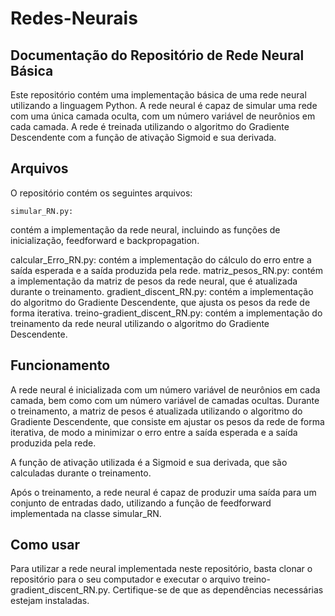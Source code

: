 # Redes-Neurais
## Documentação do Repositório de Rede Neural Básica
Este repositório contém uma implementação básica de uma rede neural utilizando a linguagem Python. A rede neural é capaz de simular uma rede com uma única camada oculta, com um número variável de neurônios em cada camada. A rede é treinada utilizando o algoritmo do Gradiente Descendente com a função de ativação Sigmoid e sua derivada.

## Arquivos
O repositório contém os seguintes arquivos:

<pre><code>simular_RN.py:</code></pre> contém a implementação da rede neural, incluindo as funções de inicialização, feedforward e backpropagation.
calcular_Erro_RN.py: contém a implementação do cálculo do erro entre a saída esperada e a saída produzida pela rede.
matriz_pesos_RN.py: contém a implementação da matriz de pesos da rede neural, que é atualizada durante o treinamento.
gradient_discent_RN.py: contém a implementação do algoritmo do Gradiente Descendente, que ajusta os pesos da rede de forma iterativa.
treino-gradient_discent_RN.py: contém a implementação do treinamento da rede neural utilizando o algoritmo do Gradiente Descendente.

## Funcionamento
A rede neural é inicializada com um número variável de neurônios em cada camada, bem como com um número variável de camadas ocultas. Durante o treinamento, a matriz de pesos é atualizada utilizando o algoritmo do Gradiente Descendente, que consiste em ajustar os pesos da rede de forma iterativa, de modo a minimizar o erro entre a saída esperada e a saída produzida pela rede.

A função de ativação utilizada é a Sigmoid e sua derivada, que são calculadas durante o treinamento.

Após o treinamento, a rede neural é capaz de produzir uma saída para um conjunto de entradas dado, utilizando a função de feedforward implementada na classe simular_RN.

## Como usar
Para utilizar a rede neural implementada neste repositório, basta clonar o repositório para o seu computador e executar o arquivo treino-gradient_discent_RN.py. Certifique-se de que as dependências necessárias estejam instaladas.

